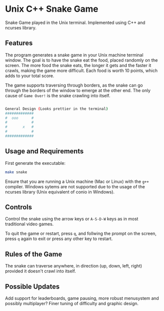 # Unix C++ Snake Game
Snake Game played in the Unix terminal. Implemented using C++ and ncurses library. 

## Features
The program generates a snake game in your Unix machine terminal window. The goal is to have the snake eat the food, placed randomly on the screen. The more food the snake eats, the longer it gets and the faster it crawls, making the game more difficult. Each food is worth 10 points, which adds to your total score.

The game supports traversing through borders, as the snake can go through the borders of the window to emerge at the other end. The only cause of `Game Over!` is the snake crawling into itself.

```sh

General Design (Looks prettier in the terminal)
#############
#  ooo      #
#           #
#       x   #
#           #
#############
```

## Usage and Requirements
First generate the executable:
```sh
make snake
```
Ensure that you are running a Unix machine (Mac or Linux) with the `g++` compiler. Windows sytems are not supported due to the usage of the ncurses library (Unix equivalent of conio in Windows).

## Controls
Control the snake using the arrow keys or `A-S-D-W` keys as in most traditional video games. 

To quit the game or restart, press `q`, and follwing the prompt on the screen, press `q` again to exit or press any other key to restart.

## Rules of the Game
The snake can traverse anywhere, in direction (up, down, left, right) provided it doesn't crawl into itself.

## Possible Updates
Add support for leaderboards, game pausing, more robust menusystem and possibly multiplayer? Finer tuning of difficulty and graphic design.

